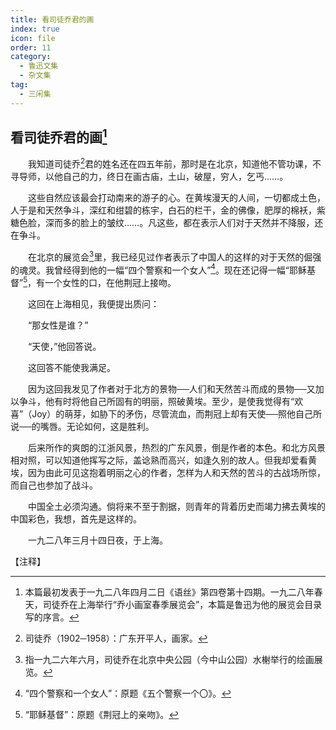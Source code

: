 ```yaml
---
title: 看司徒乔君的画
index: true
icon: file
order: 11
category:
  - 鲁迅文集
  - 杂文集
tag:  
  - 三闲集
---
```


## 看司徒乔君的画[^①]

　　我知道司徒乔[^②]君的姓名还在四五年前，那时是在北京，知道他不管功课，不寻导师，以他自己的力，终日在画古庙，土山，破屋，穷人，乞丐……。

　　这些自然应该最会打动南来的游子的心。在黄埃漫天的人间，一切都成土色，人于是和天然争斗，深红和绀碧的栋宇，白石的栏干，金的佛像，肥厚的棉袄，紫糖色脸，深而多的脸上的皱纹……。凡这些，都在表示人们对于天然并不降服，还在争斗。

　　在北京的展览会[^③]里，我已经见过作者表示了中国人的这样的对于天然的倔强的魂灵。我曾经得到他的一幅“四个警察和一个女人”[^④]。现在还记得一幅“耶稣基督”[^⑤]，有一个女性的口，在他荆冠上接吻。

　　这回在上海相见，我便提出质问：

　　“那女性是谁？”

　　“天使，”他回答说。

　　这回答不能使我满足。

　　因为这回我发见了作者对于北方的景物──人们和天然苦斗而成的景物──又加以争斗，他有时将他自己所固有的明丽，照破黄埃。至少，是使我觉得有“欢喜”（Joy）的萌芽，如胁下的矛伤，尽管流血，而荆冠上却有天使──照他自己所说──的嘴唇。无论如何，这是胜利。

　　后来所作的爽朗的江浙风景，热烈的广东风景，倒是作者的本色。和北方风景相对照，可以知道他挥写之际，盖谂熟而高兴，如逢久别的故人。但我却爱看黄埃，因为由此可见这抱着明丽之心的作者，怎样为人和天然的苦斗的古战场所惊，而自己也参加了战斗。

　　中国全土必须沟通。倘将来不至于割据，则青年的背着历史而竭力拂去黄埃的中国彩色，我想，首先是这样的。

　　一九二八年三月十四日夜，于上海。

【注释】

[^①]:本篇最初发表于一九二八年四月二日《语丝》第四卷第十四期。一九二八年春天，司徒乔在上海举行“乔小画室春季展览会”，本篇是鲁迅为他的展览会目录写的序言。

[^②]:司徒乔（1902─1958）：广东开平人，画家。

[^③]:指一九二六年六月，司徒乔在北京中央公园（今中山公园）水榭举行的绘画展览。

[^④]:“四个警察和一个女人”：原题《五个警察一个〇》。

[^⑤]:“耶稣基督”：原题《荆冠上的亲吻》。
